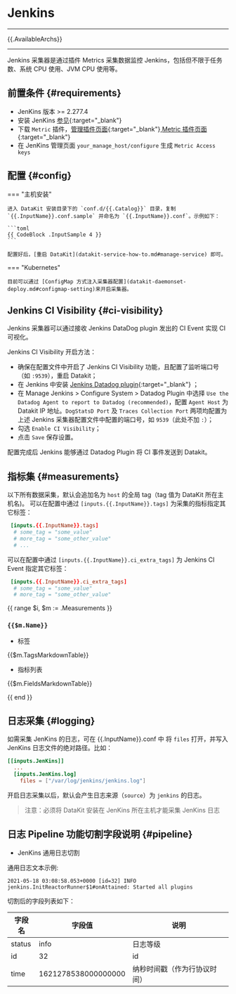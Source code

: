 
# Jenkins
---

{{.AvailableArchs}}

---

Jenkins 采集器是通过插件 Metrics 采集数据监控 Jenkins，包括但不限于任务数、系统 CPU 使用、JVM CPU 使用等。

## 前置条件 {#requirements}

- JenKins 版本 >= 2.277.4
- 安装 JenKins [参见](https://www.jenkins.io/doc/book/installing/){:target="_blank"}
- 下载 `Metric` 插件，[管理插件页面](https://www.jenkins.io/doc/book/managing/plugins/){:target="_blank"},[Metric 插件页面](https://plugins.jenkins.io/metrics/){:target="_blank"}
- 在 JenKins 管理页面 `your_manage_host/configure` 生成 `Metric Access keys`

## 配置 {#config}

<!-- markdownlint-disable MD046 -->
=== "主机安装"

    进入 DataKit 安装目录下的 `conf.d/{{.Catalog}}` 目录，复制 `{{.InputName}}.conf.sample` 并命名为 `{{.InputName}}.conf`。示例如下：
    
    ```toml
    {{ CodeBlock .InputSample 4 }}
    ```

    配置好后，[重启 DataKit](datakit-service-how-to.md#manage-service) 即可。

=== "Kubernetes"

    目前可以通过 [ConfigMap 方式注入采集器配置](datakit-daemonset-deploy.md#configmap-setting)来开启采集器。
<!-- markdownlint-enable -->

## Jenkins CI Visibility {#ci-visibility}

Jenkins 采集器可以通过接收 Jenkins DataDog plugin 发出的 CI Event 实现 CI 可视化。

Jenkins CI Visibility 开启方法：

- 确保在配置文件中开启了 Jenkins CI Visibility 功能，且配置了监听端口号（如 `:9539`），重启 Datakit；
- 在 Jenkins 中安装 [Jenkins Datadog plugin](https://plugins.jenkins.io/datadog/){:target="_blank"} ；
- 在 Manage Jenkins > Configure System > Datadog Plugin 中选择 `Use the Datadog Agent to report to Datadog (recommended)`，配置 `Agent Host` 为 Datakit IP 地址。`DogStatsD Port` 及 `Traces Collection Port` 两项均配置为上述 Jenkins 采集器配置文件中配置的端口号，如 `9539`（此处不加 `:`）；
- 勾选 `Enable CI Visibility`；
- 点击 `Save` 保存设置。

配置完成后 Jenkins 能够通过 Datadog Plugin 将 CI 事件发送到 Datakit。

## 指标集 {#measurements}

以下所有数据采集，默认会追加名为 `host` 的全局 tag（tag 值为 DataKit 所在主机名)。
可以在配置中通过 `[inputs.{{.InputName}}.tags]` 为采集的指标指定其它标签：

``` toml
 [inputs.{{.InputName}}.tags]
  # some_tag = "some_value"
  # more_tag = "some_other_value"
  # ...
```

可以在配置中通过 `[inputs.{{.InputName}}.ci_extra_tags]` 为 Jenkins CI Event 指定其它标签：

```toml
 [inputs.{{.InputName}}.ci_extra_tags]
  # some_tag = "some_value"
  # more_tag = "some_other_value"
```

{{ range $i, $m := .Measurements }}

### `{{$m.Name}}`

- 标签

{{$m.TagsMarkdownTable}}

- 指标列表

{{$m.FieldsMarkdownTable}}

{{ end }}

## 日志采集 {#logging}

如需采集 JenKins 的日志，可在 {{.InputName}}.conf 中 将 `files` 打开，并写入 JenKins 日志文件的绝对路径。比如：

```toml
[[inputs.JenKins]]
  ...
  [inputs.JenKins.log]
    files = ["/var/log/jenkins/jenkins.log"]
```

开启日志采集以后，默认会产生日志来源（`source`）为 `jenkins` 的日志。

> 注意：必须将 DataKit 安装在 JenKins 所在主机才能采集 JenKins 日志

## 日志 Pipeline 功能切割字段说明 {#pipeline}

- JenKins 通用日志切割

通用日志文本示例:

```log
2021-05-18 03:08:58.053+0000 [id=32] INFO jenkins.InitReactorRunner$1#onAttained: Started all plugins
```

切割后的字段列表如下：

| 字段名 | 字段值              | 说明                         |
| ---    | ---                 | ---                          |
| status | info                | 日志等级                     |
| id     | 32                  | id                           |
| time   | 1621278538000000000 | 纳秒时间戳（作为行协议时间） |
